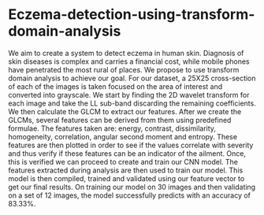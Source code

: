 # Eczema-detection-using-transform-domain-analysis

We aim to create a system to detect eczema in human skin. Diagnosis of skin diseases is complex and carries a financial cost, while mobile phones have penetrated the most rural of places. We propose to use transform domain analysis to achieve our goal.
For our dataset, a 25X25 cross-section of each of the images is taken focused on the area of interest and converted into grayscale.
We start by finding the 2D wavelet transform for each image and take the LL sub-band discarding the remaining coefficients. We then calculate the GLCM to extract our features. After we create the GLCMs, several features can be derived from them using predefined formulae.
The features taken are: energy, contrast, dissimilarity, homogeneity, correlation, angular second moment and entropy. 
These features are then plotted in order to see if the values correlate with severity and thus verify if these features can be an indicator of the ailment. Once, this is verified we can proceed to create and train our CNN model.
The features extracted during analysis are then used to train our model.
This model is then compiled, trained and validated using our feature vector to get our final results.
On training our model on 30 images and then validating on a set of 12 images, the model successfully predicts with an accuracy of 83.33%.
